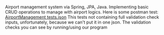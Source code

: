 Airport management system via Spring, JPA, Java. Implementing basic CRUD operations to manage with airport logics. 
Here is some postman test: [AirportManagement tests.json](https://github.com/kenbayi/airportmanagement/files/14397492/AirportManagement.tests.json)
This tests not containing full validation check inputs, unfortunately, because we can't put it in one json. The validation checks you can see by running/using our program
